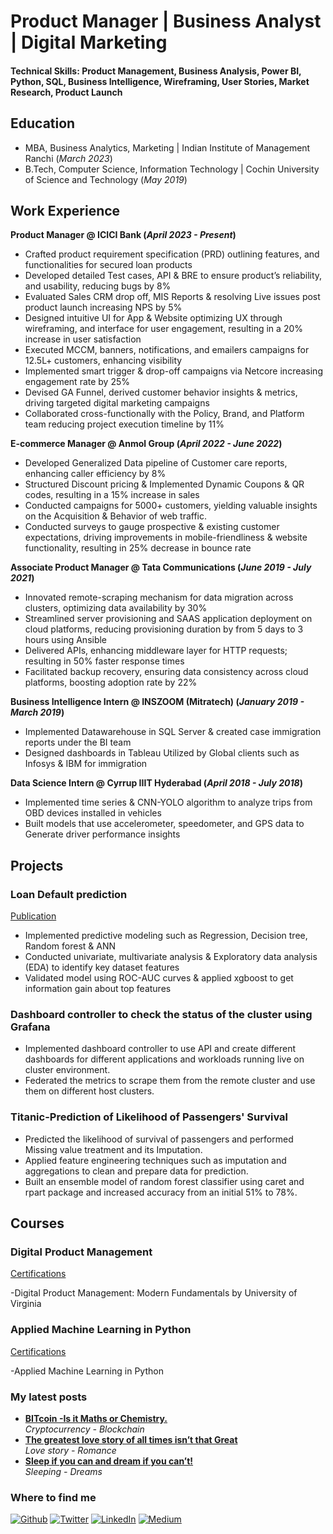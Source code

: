 # Product Manager | Business Analyst | Digital Marketing

#### Technical Skills: Product Management, Business Analysis, Power BI, Python, SQL, Business Intelligence, Wireframing, User Stories, Market Research, Product Launch 

## Education
- MBA, Business Analytics, Marketing                | Indian Institute of Management Ranchi (_March 2023_)								       		
- B.Tech, Computer Science, Information Technology	| Cochin University of Science and Technology (_May 2019_)	 			        		

## Work Experience
**Product Manager @ ICICI Bank (_April 2023 - Present_)**
- Crafted product requirement specification (PRD) outlining features, and functionalities for secured loan products
- Developed detailed Test cases, API & BRE to ensure product’s reliability, and usability, reducing bugs by 8%
-	Evaluated Sales CRM drop off, MIS Reports & resolving Live issues post product launch increasing NPS by 5%
-	Designed intuitive UI for App & Website optimizing UX through wireframing, and interface for user engagement, resulting in a 20% increase in user satisfaction
-	Executed MCCM, banners, notifications, and emailers campaigns for 12.5L+ customers, enhancing visibility
-	Implemented smart trigger & drop-off campaigns via Netcore increasing engagement rate by 25%
-	Devised GA Funnel, derived customer behavior insights & metrics, driving targeted digital marketing campaigns
-	Collaborated cross-functionally with the Policy, Brand, and Platform team reducing project execution timeline by 11%

**E-commerce Manager @ Anmol Group (_April 2022 - June 2022_)**
- Developed Generalized Data pipeline of Customer care reports, enhancing caller efficiency by 8%
-	Structured Discount pricing & Implemented Dynamic Coupons & QR codes, resulting in a 15% increase in sales
-	Conducted campaigns for 5000+ customers, yielding valuable insights on the Acquisition & Behavior of web traffic.
-	Conducted surveys to gauge prospective & existing customer expectations, driving improvements in mobile-friendliness & website functionality, resulting in 25% decrease in bounce rate

**Associate Product Manager @ Tata Communications (_June 2019 - July 2021_)**
- Innovated remote-scraping mechanism for data migration across clusters, optimizing data availability by 30%
-	Streamlined server provisioning and SAAS application deployment on cloud platforms, reducing provisioning duration by from 5 days to 3 hours using Ansible 
-	Delivered APIs, enhancing middleware layer for HTTP requests; resulting in 50% faster response times 
-	Facilitated backup recovery, ensuring data consistency across cloud platforms, boosting adoption rate by 22%

**Business Intelligence Intern @ INSZOOM (Mitratech) (_January 2019 - March 2019_)**
- Implemented Datawarehouse in SQL Server & created case immigration reports under the BI team
- Designed dashboards in Tableau Utilized by Global clients such as Infosys & IBM for immigration

**Data Science Intern @ Cyrrup IIIT Hyderabad (_April 2018 - July 2018_)**
- Implemented time series & CNN-YOLO algorithm to analyze trips from OBD devices installed in vehicles
- Built models that use accelerometer, speedometer, and GPS data to Generate driver performance insights

## Projects
### Loan Default prediction
[Publication](https://github.com/kumarabie/Predictive-Analytics-Algorithms-/blob/main/Final_Project_Loan_Prediction.ipynb)

- Implemented predictive modeling such as Regression, Decision tree, Random forest & ANN
- Conducted univariate, multivariate analysis & Exploratory data analysis (EDA) to identify key dataset features
- Validated model using ROC-AUC curves & applied xgboost to get information gain about top features

### Dashboard controller to check the status of the cluster using Grafana
- Implemented dashboard controller to use API and create different dashboards for different applications and workloads running live on cluster environment. 
- Federated the metrics to scrape them from the remote cluster and use them on different host clusters.

### Titanic-Prediction of Likelihood of Passengers' Survival
- Predicted the likelihood of survival of passengers and performed Missing value treatment and its Imputation.
- Applied feature engineering techniques such as imputation and aggregations to clean and prepare data for prediction.
- Built an ensemble model of random forest classifier using caret and rpart package and increased accuracy from an initial 51% to 78%.

## Courses
### Digital Product Management 
[Certifications](https://www.coursera.org/account/accomplishments/verify/AJ5N7RW5LNQE)

-Digital Product Management: Modern Fundamentals by University of Virginia

### Applied Machine Learning in Python 
[Certifications](https://www.coursera.org/account/accomplishments/verify/4CFUS7BXNALZ)

-Applied Machine Learning in Python

<h3>My latest posts</h3>
<ul>
  <li><a href="https://medium.com/@kabhinav569/bitcoin-is-it-maths-or-chemistry-17889f110d06"><b> BITcoin -Is it Maths or Chemistry. </b></a><br/><i> Cryptocurrency - Blockchain </i></li>
  <li><a href="https://medium.com/@kabhinav569/the-greatest-love-story-of-all-times-isnt-that-great-c437a2b70087"><b> The greatest love story of all times isn’t that Great </b></a><br/><I> Love story - Romance</i></li>
    <li><a href="https://medium.com/@kabhinav569/sleep-if-you-can-and-dream-if-you-cant-686e828bc665"><b> Sleep if you can and dream if you can’t! </b></a><br/><i>Sleeping - Dreams </i></li>
</ul>

<h3>Where to find me</h3>
<p><a href="https://github.com/kumarabie" target="_blank"><img alt="Github" src="https://img.shields.io/badge/GitHub-%2312100E.svg?&style=for-the-badge&logo=Github&logoColor=white" /></a> <a href="https://twitter.com/kumarabby569" target="_blank"><img alt="Twitter" src="https://img.shields.io/badge/twitter-%231DA1F2.svg?&style=for-the-badge&logo=twitter&logoColor=white" /></a> <a href="https://www.linkedin.com/in/kumar-abhinav569/" target="_blank"><img alt="LinkedIn" src="https://img.shields.io/badge/linkedin-%230077B5.svg?&style=for-the-badge&logo=linkedin&logoColor=white" /></a> <a href="https://medium.com/@kabhinav569" target="_blank"><img alt="Medium" src="https://img.shields.io/badge/medium-%2312100E.svg?&style=for-the-badge&logo=medium&logoColor=white" /></a>
</p>
